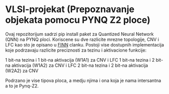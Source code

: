 # VLSI-projekat (Prepoznavanje objekata pomocu PYNQ Z2 ploce)

Ovaj repozitorijum sadrzi pip install paket za Quantized Neural Network (QNN) na PYNQ ploci. Koriscene su dve razlicite mrezne topologije, CNV i LFC kao sto je opisano u [FINN](https://arxiv.org/abs/1612.07119) clanku. Postoji vise dostupnih implementacija koje podrzavaju razlicite preciznosti za tezinu i aktivacione funkcije:

1 bit-na tezina i 1 bit-na aktivacija (W1A1) za CNV i LFC
1 bit-na tezina i 2 bit-na aktivacija (W1A2) za CNV i LFC
2 bit-na tezina i 2 bit-na aktivacija (W2A2) za CNV

Podrzano je vise tipova ploca, a medju njima i ona koja je nama intersantna a to je Pynq-Z2.
